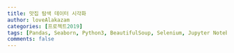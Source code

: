 ```yaml
---
title: 맛집 탐색 데이터 시각화
author: loveAlakazam
categories: [프로젝트2019]
tags: [Pandas, Seaborn, Python3, BeautifulSoup, Selenium, Jupyter Notebook]
comments: false
---
```

